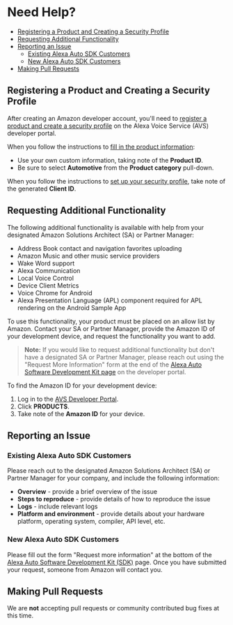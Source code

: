 # Need Help?

- [Registering a Product and Creating a Security Profile](#registering-a-product-and-creating-a-security-profile)
- [Requesting Additional Functionality](#requesting-additional-functionality)
- [Reporting an Issue](#reporting-an-issue)
  - [Existing Alexa Auto SDK Customers](#existing-alexa-auto-sdk-customers)
  - [New Alexa Auto SDK Customers](#new-alexa-auto-sdk-customers)
- [Making Pull Requests](#making-pull-requests)

## Registering a Product and Creating a Security Profile

After creating an Amazon developer account, you'll need to [register a product and create a security profile](https://developer.amazon.com/en-US/docs/alexa/alexa-voice-service/register-a-product.html) on the Alexa Voice Service (AVS) developer portal.

When you follow the instructions to [fill in the product information](https://developer.amazon.com/en-US/docs/alexa/alexa-voice-service/register-a-product.html#fill-in-product-information):

* Use your own custom information, taking note of the **Product ID**.
* Be sure to select **Automotive** from the **Product category** pull-down.

When you follow the instructions to [set up your security profile](https://developer.amazon.com/en-US/docs/alexa/alexa-voice-service/register-a-product.html#set-up-your-security-profile), take note of the generated **Client ID**.

## Requesting Additional Functionality

The following additional functionality is available with help from your designated Amazon Solutions Architect (SA) or Partner Manager:

* Address Book contact and navigation favorites uploading
* Amazon Music and other music service providers
* Wake Word support
* Alexa Communication
* Local Voice Control
* Device Client Metrics
* Voice Chrome for Android
* Alexa Presentation Language (APL) component required for APL rendering on the Android Sample App

To use this functionality, your product must be placed on an allow list by Amazon. Contact your SA or Partner Manager, provide the Amazon ID of your development device, and request the functionality you want to add.

>**Note:** If you would like to request additional functionality but don't have a designated SA or Partner Manager, please reach out using the "Request More Information" form at the end of the [Alexa Auto Software Development Kit page](https://developer.amazon.com/en-US/alexa/alexa-auto/sdk) on the developer portal.

To find the Amazon ID for your development device:

1. Log in to the [AVS Developer Portal](https://developer.amazon.com/alexa/console/avs/home).
2. Click **PRODUCTS**.
2. Take note of the **Amazon ID** for your device.

## Reporting an Issue

### Existing Alexa Auto SDK Customers

Please reach out to the designated Amazon Solutions Architect (SA) or Partner Manager for your company, and include the following information:

* **Overview** - provide a brief overview of the issue
* **Steps to reproduce** - provide details of how to reproduce the issue
* **Logs** - include relevant logs
* **Platform and environment** - provide details about your hardware platform, operating system, compiler, API level, etc.

### New Alexa Auto SDK Customers

Please fill out the form "Request more information" at the bottom of the [Alexa Auto Software Development Kit (SDK)](https://developer.amazon.com/alexa-voice-service/alexa-auto-sdk) page. Once you have submitted your request, someone from Amazon will contact you.

## Making Pull Requests

We are **not** accepting pull requests or community contributed bug fixes at this time.
